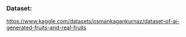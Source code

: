 ### Dataset:
https://www.kaggle.com/datasets/osmankagankurnaz/dataset-of-ai-generated-fruits-and-real-fruits
